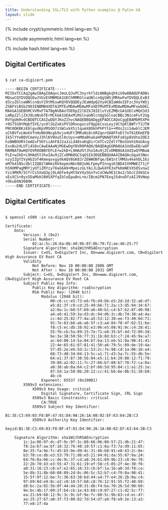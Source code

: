 ```yaml
---
title: Understanding SSL/TLS with Python examples @ PyCon UA
layout: slide
---
```


<section data-markdown data-background-image="{{ "/images/bg/pyconua-cover.jpeg" | prepend: site.baseurl }}"><script type="text/template">
  ## Understanding SSL / TLS
  ## with Python examples

  <br><br><br><br><br><br><br><br><br><br>

  ### April 28, 2018
</script></section>

<section data-markdown data-transition="none"><script type="text/template">
  ## Who am I ?

  <div class="row">
    <div class="column">
      {% include img.html src="logos/avatar.png" width="90%" %}
    </div>
    <div class="column">
      <br><br><br><br>
      <h3>Moisés Guimarães</h3>
      <ul>
        <li>Software engineer&nbsp;&nbsp;&nbsp;&nbsp;&nbsp;&nbsp;&nbsp;&nbsp;&nbsp;&nbsp;&nbsp;&nbsp;&nbsp;&nbsp;&nbsp;</li>
        <li>Infosec specialist</li>
      </ul>
    </div>
  </div>
</script></section>

<section data-markdown data-transition="none"><script type="text/template">
  ## Who am I ?

  <div class="row">
    <div class="column">
      {% include img.html src="logos/avatulhu.png" width="90%" %}
    </div>
    <div class="column">
      <br><br><br><br>
      <h3>Moisés Guimarães</h3>
      <ul>
        <li>Software engineer&nbsp;&nbsp;&nbsp;&nbsp;&nbsp;&nbsp;&nbsp;&nbsp;&nbsp;&nbsp;&nbsp;&nbsp;&nbsp;&nbsp;&nbsp;</li>
        <li>Infosec specialist</li>
        <li>And many other things <font color="#00CC00">(;,;)</font></li>
      </ul>
    </div>
  </div>
</script></section>

<section data-markdown data-transition="none"><script type="text/template">
  ## Where am I from ?

  <div class="row">
    <div class="column">
      {% include img.html src="logos/jampa.png" width="90%" %}
    </div>
    <div class="column">
      <br><br><br><br>
      <h2>🇧🇷 Brasil</h2>
      <h3>João Pessoa - PB</h3>
    </div>
  </div>
</script></section>

<section data-markdown data-transition="none"><script type="text/template">
  ## Where am I from ?

  <div class="row">
    <div class="column">
      {% include img.html src="logos/jampa-centro.png" width="90%" %}
    </div>
    <div class="column">
      <br><br><br><br>
      <h2>🇧🇷 Brasil</h2>
      <h3>João Pessoa - PB</h3>
    </div>
  </div>
</script></section>

<section data-markdown data-transition="none"><script type="text/template">
  ## Where am I from ?

  <div class="row">
    <div class="column">
      {% include img.html src="logos/jampa-praia.png" width="90%" %}
    </div>
    <div class="column">
      <br><br><br><br>
      <h2>🇧🇷 Brasil</h2>
      <h3>João Pessoa - PB</h3>
    </div>
  </div>
</script></section>

<section data-markdown data-background-image="{{ "/images/bg/segredo.jpg" | prepend: site.baseurl }}"><script type="text/template">
  #### why are secrets important?
</script></section>

<section data-markdown data-background-image="{{ "/images/bg/ancient.png" | prepend: site.baseurl }}"><script type="text/template">
  #### in the beginning
</script></section>

<section data-markdown data-background-image="{{ "/images/bg/citala.png" | prepend: site.baseurl }}"><script type="text/template">
  #### transposition
</script></section>

<section data-markdown data-background-image="{{ "/images/bg/caesar.jpg" | prepend: site.baseurl }}"><script type="text/template">
  #### substitution
</script></section>

<section data-markdown data-background-image="{{ "/images/bg/keyboard.jpg" | prepend: site.baseurl }}"><script type="text/template">
  #### nowadays
</script></section>

<section data-markdown><script type="text/template">
  <img class="plain" width=25% src={{ "/images/logos/whats.png" | prepend: site.baseurl }}>

  Messages you send to this chat and calls

  are now secured with end-to-end encryption.
</script></section>

<section data-markdown><script type="text/template">
  <img class="plain" width=25% src={{ "/images/icons/column.png" | prepend: site.baseurl }}>
  <img class="plain" width=25% src={{ "/images/icons/column.png" | prepend: site.baseurl }}>
  <img class="plain" width=25% src={{ "/images/icons/column.png" | prepend: site.baseurl }}>

  # Pillars of safe communication
</script></section>

<section data-markdown><script type="text/template">
  # Confidentiality

  <img class="plain" width=75% src={{ "/images/crypt/abc/confidencialidade.png" | prepend: site.baseurl }}>

  protects against unauthorized access
  
</script></section>

<section data-markdown><script type="text/template">
  # Integrity

  <img class="plain" width=95% src={{ "/images/crypt/abc/integridade.png" | prepend: site.baseurl }}>

  ensures that the message has not been changed
</script></section>

<section data-markdown><script type="text/template">
  # Authenticity

  <img class="plain" width=50% src={{ "/images/crypt/abc/autenticidade.png" | prepend: site.baseurl }}>

  verifies the sender's identity
</script></section>

<section data-markdown><script type="text/template">
  <img class="plain" width=45% src={{ "/images/icons/algorithm.png" | prepend: site.baseurl }}>

  # Cryptographic Algorithms
</script></section>

{% include crypt/symmetric.html lang=en %}

{% include asymmetric.html lang=en %}

{% include hash.html lang=en %}

<section data-markdown><script type="text/template">
  ## Properties of a good hash
  - Easy to calculate
  - Infeasible to guess the message from its hash
  - Infeasible to modify the message without modifying its hash
  - Infeasible to find two different messages with the same hash

</script></section>

<section data-markdown><script type="text/template">
  ## Hash functions

  <table>
    <thead>
      <tr>
        <th>Hash</th>
        <th>Size</th>
        <th>Example</th>
      </tr>
    </thead>
    <tbody>
      <tr>
        <td>SHA-1</td>
        <td>160 bits</td>
        <td><code>a33d8d465abb7cc30958b47095528619<br/>
                  83c28f02</code></td>
      </tr>

      <tr>
        <td>SHA-256</td>
        <td>256 bits</td>
        <td><code>2157db6d182dfce96fe8190e0117ea85<br/>
                  38392658fdd9ae2d48268d4277d5dceb</code></td>
      </tr>

      <tr>
        <td>SHA-512</td>
        <td>512 bits</td>
        <td><code>58c489dc1286f484b17473cbd519346e<br/>
                  5035640c27326ec7098e9b91d4c61e27<br/>
                  26eaa5b76eeb921c6f0796d3a281f3b7<br/>
                  dbbd3fa7e9c7e3f03d964795e2ba2f43</code></td>
      </tr>
    </tbody>
  </table>
</script></section>

<section data-markdown><script type="text/template">
  ## Digital Certificates

  <img class="plain" width=100% src={{ "/images/crypt/certificates/certchain.png" | prepend: site.baseurl }}>

</script></section>

<section>
<h2>Digital Certificates</h2>

<pre><code class="shell" data-trim data-noescape>
$ cat ca-digicert.pem

-----BEGIN CERTIFICATE-----
MIIDxTCCAq2gAwIBAgIQAqxcJmoLQJuPC3nyrkYldzANBgkqhkiG9w0BAQUFADBs
MQswCQYDVQQGEwJVUzEVMBMGA1UEChMMRGlnaUNlcnQgSW5jMRkwFwYDVQQLExB3
d3cuZGlnaWNlcnQuY29tMSswKQYDVQQDEyJEaWdpQ2VydCBIaWdoIEFzc3VyYW5j
ZSBFViBSb290IENBMB4XDTA2MTExMDAwMDAwMFoXDTMxMTExMDAwMDAwMFowbDEL
MAkGA1UEBhMCVVMxFTATBgNVBAoTDERpZ2lDZXJ0IEluYzEZMBcGA1UECxMQd3d3
LmRpZ2ljZXJ0LmNvbTErMCkGA1UEAxMiRGlnaUNlcnQgSGlnaCBBc3N1cmFuY2Ug
RVYgUm9vdCBDQTCCASIwDQYJKoZIhvcNAQEBBQADggEPADCCAQoCggEBAMbM5XPm
+9S75S0tMqbf5YE/yc0lSbZxKsPVlDRnogocsF9ppkCxxLeyj9CYpKlBWTrT3JTW
PNt0OKRKzE0lgvdKpVMSOO7zSW1xkX5jtqumX8OkhPhPYlG++MXs2ziS4wblCJEM
xChBVfvLWokVfnHoNb9Ncgk9vjo4UFt3MRuNs8ckRZqnrG0AFFoEt7oT61EKmEFB
Ik5lYYeBQVCmeVyJ3hlKV9Uu5l0cUyx+mM0aBhakaHPQNAQTXKFx01p8VdteZOE3
hzBWBOURtCmAEvF5OYiiAhF8J2a3iLd48soKqDirCmTCv2ZdlYTBoSUeh10aUAsg
EsxBu24LUTi4S8sCAwEAAaNjMGEwDgYDVR0PAQH/BAQDAgGGMA8GA1UdEwEB/wQF
MAMBAf8wHQYDVR0OBBYEFLE+w2kD+L9HAdSYJhoIAu9jZCvDMB8GA1UdIwQYMBaA
FLE+w2kD+L9HAdSYJhoIAu9jZCvDMA0GCSqGSIb3DQEBBQUAA4IBAQAcGgaX3Nec
nzyIZgYIVyHbIUf4KmeqvxgydkAQV8GK83rZEWWONfqe/EW1ntlMMUu4kehDLI6z
eM7b41N5cdblIZQB2lWHmiRk9opmzN6cN82oNLFpmyPInngiK3BD41VHMWEZ71jF
hS9OMPagMRYjyOfiZRYzy78aG6A9+MpeizGLYAiJLQwGXFK3xPkKmNEVX58Svnw2
Yzi9RKR/5CYrCsSXaQ3pjOLAEFe4yHYSkVXySGnYvCoCWw9E1CAx2/S6cCZdkGCe
vEsXCS+0yx5DaMkHJ8HSXPfqIbloEpw8nL+e/IBcm2PN7EeqJSdnoDfzAIJ9VNep
+OkuE6N36B9K
-----END CERTIFICATE-----
</code></pre>
</section>

<section>
<h2>Digital Certificates</h2>

<pre><code class="shell" data-trim data-noescape>
$ openssl x509 -in ca-digicert.pem -text

Certificate:
    Data:
        Version: 3 (0x2)
        Serial Number:
            02:ac:5c:26:6a:0b:40:9b:8f:0b:79:f2:ae:46:25:77
        Signature Algorithm: sha1WithRSAEncryption
        Issuer: C=US, O=DigiCert Inc, OU=www.digicert.com, CN=DigiCert High Assurance EV Root CA
        Validity
            Not Before: Nov 10 00:00:00 2006 GMT
            Not After : Nov 10 00:00:00 2031 GMT
        Subject: C=US, O=DigiCert Inc, OU=www.digicert.com, CN=DigiCert High Assurance EV Root CA
        Subject Public Key Info:
            Public Key Algorithm: rsaEncryption
            RSA Public Key: (2048 bit)
                Modulus (2048 bit):
                    00:c6:cc:e5:73:e6:fb:d4:bb:e5:2d:2d:32:a6:df:
                    e5:81:3f:c9:cd:25:49:b6:71:2a:c3:d5:94:34:67:
                    a2:0a:1c:b0:5f:69:a6:40:b1:c4:b7:b2:8f:d0:98:
                    a4:a9:41:59:3a:d3:dc:94:d6:3c:db:74:38:a4:4a:
                    cc:4d:25:82:f7:4a:a5:53:12:38:ee:f3:49:6d:71:
                    91:7e:63:b6:ab:a6:5f:c3:a4:84:f8:4f:62:51:be:
                    f8:c5:ec:db:38:92:e3:06:e5:08:91:0c:c4:28:41:
                    55:fb:cb:5a:89:15:7e:71:e8:35:bf:4d:72:09:3d:
                    be:3a:38:50:5b:77:31:1b:8d:b3:c7:24:45:9a:a7:
                    ac:6d:00:14:5a:04:b7:ba:13:eb:51:0a:98:41:41:
                    22:4e:65:61:87:81:41:50:a6:79:5c:89:de:19:4a:
                    57:d5:2e:e6:5d:1c:53:2c:7e:98:cd:1a:06:16:a4:
                    68:73:d0:34:04:13:5c:a1:71:d3:5a:7c:55:db:5e:
                    64:e1:37:87:30:56:04:e5:11:b4:29:80:12:f1:79:
                    39:88:a2:02:11:7c:27:66:b7:88:b7:78:f2:ca:0a:
                    a8:38:ab:0a:64:c2:bf:66:5d:95:84:c1:a1:25:1e:
                    87:5d:1a:50:0b:20:12:cc:41:bb:6e:0b:51:38:b8:
                    4b:cb
                Exponent: 65537 (0x10001)
        X509v3 extensions:
            X509v3 Key Usage: critical
                Digital Signature, Certificate Sign, CRL Sign
            X509v3 Basic Constraints: critical
                CA:TRUE
            X509v3 Subject Key Identifier:
                B1:3E:C3:69:03:F8:BF:47:01:D4:98:26:1A:08:02:EF:63:64:2B:C3
            X509v3 Authority Key Identifier:
                keyid:B1:3E:C3:69:03:F8:BF:47:01:D4:98:26:1A:08:02:EF:63:64:2B:C3

    Signature Algorithm: sha1WithRSAEncryption
        1c:1a:06:97:dc:d7:9c:9f:3c:88:66:06:08:57:21:db:21:47:
        f8:2a:67:aa:bf:18:32:76:40:10:57:c1:8a:f3:7a:d9:11:65:
        8e:35:fa:9e:fc:45:b5:9e:d9:4c:31:4b:b8:91:e8:43:2c:8e:
        b3:78:ce:db:e3:53:79:71:d6:e5:21:94:01:da:55:87:9a:24:
        64:f6:8a:66:cc:de:9c:37:cd:a8:34:b1:69:9b:23:c8:9e:78:
        22:2b:70:43:e3:55:47:31:61:19:ef:58:c5:85:2f:4e:30:f6:
        a0:31:16:23:c8:e7:e2:65:16:33:cb:bf:1a:1b:a0:3d:f8:ca:
        5e:8b:31:8b:60:08:89:2d:0c:06:5c:52:b7:c4:f9:0a:98:d1:
        15:5f:9f:12:be:7c:36:63:38:bd:44:a4:7f:e4:26:2b:0a:c4:
        97:69:0d:e9:8c:e2:c0:10:57:b8:c8:76:12:91:55:f2:48:69:
        d8:bc:2a:02:5b:0f:44:d4:20:31:db:f4:ba:70:26:5d:90:60:
        9e:bc:4b:17:09:2f:b4:cb:1e:43:68:c9:07:27:c1:d2:5c:f7:
        ea:21:b9:68:12:9c:3c:9c:bf:9e:fc:80:5c:9b:63:cd:ec:47:
        aa:25:27:67:a0:37:f3:00:82:7d:54:d7:a9:f8:e9:2e:13:a3:
        77:e8:1f:4a
</code></pre>
</section>


<section data-markdown><script type="text/template">
  # SSL / TLS timeline

  <table>
      <tr style="color:gray;">
        <td>-</td>
        <td>SSL 1.0</td>
        <td>Netscape</td>
      </tr>
      <tr style="color:red;">
        <td>1995</td>
        <td>SSL 2.0</td>
        <td>Netscape</td>
      </tr>

      <tr style="color:red;">
        <td>1997</td>
        <td>SSL 3.0</td>
        <td>Netscape</td>
      </tr>
      <tr style="color:orange;">
        <td>1999</td>
        <td>TLS 1.0</td>
        <td>RFC 2246</td>
      </tr>
      <tr style="color:green;">
        <td>2006</td>
        <td>TLS 1.1</td>
        <td>RFC 4346</td>
      </tr>
      <tr style="color:green;">
        <td>2008</td>
        <td>TLS 1.2</td>
        <td>RFC 5246</td>
      </tr>
      <tr style="color:blue;">
        <td>2018</td>
        <td>TLS 1.3</td>
        <td>draft</td>
      </tr>
  </table>
</script></section>

<section data-markdown><script type="text/template">

## Moisés Guimarães de Medeiros
### [{{ site.email }}](mailto:{{ site.email }})
### [{{ site.url }}]({{ site.url }})
slides at {{ site.baseurl | prepend: site.url }}

</script></section>
